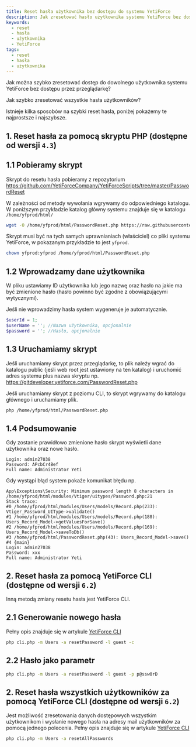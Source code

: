 ```yaml
---
title: Reset hasła użytkownika bez dostępu do systemu YetiForce
description: Jak zresetować hasło użytkownika systemu YetiForce bez dostępu do aplikacji.
keywords:
  - reset
  - hasła
  - użytkownika
  - YetiForce
tags:
  - reset
  - hasła
  - użytkownika
---
```


Jak można szybko zresetować dostęp do dowolnego użytkownika systemu YetiForce bez dostępu przez przeglądarkę?

Jak szybko zresetować wszystkie hasła użytkowników?

Istnieje kilka sposobów na szybki reset hasła, poniżej pokażemy te najprostsze i najszybsze.

## 1. Reset hasła za pomocą skryptu PHP (dostępne od wersji `4.3`)

## 1.1 Pobieramy skrypt

Skrypt do resetu hasła pobieramy z repozytorium https://github.com/YetiForceCompany/YetiForceScripts/tree/master/PasswordReset

W zależności od metody wywołania wgrywamy do odpowiedniego katalogu. W poniższym przykładzie katalog główny systemu znajduje się w katalogu `/home/yfprod/html/`

```bash
wget -O /home/yfprod/html/PasswordReset.php https://raw.githubusercontent.com/YetiForceCompany/YetiForceScripts/master/PasswordReset/PasswordReset.php
```

Skrypt musi być na tych samych uprawnianiach (właściciel) co pliki systemu YetiForce, w pokazanym przykładzie to jest `yfprod`.

```bash
chown yfprod:yfprod /home/yfprod/html/PasswordReset.php
```

## 1.2 Wprowadzamy dane użytkownika

W pliku ustawiamy ID użytkownika lub jego nazwę oraz hasło na jakie ma być zmienione hasło (hasło powinno być zgodne z obowiązującymi wytycznymi).

Jeśli nie wprowadzimy hasła system wygeneruje je automatycznie.

```php
$userId = 1;
$userName = ''; //Nazwa użytkownika, opcjonalnie
$password = ''; //Hasło, opcjonalnie
```

## 1.3 Uruchamiamy skrypt

Jeśli uruchamiamy skrypt przez przeglądarkę, to plik należy wgrać do katalogu public (jeśli web root jest ustawiony na ten katalog) i uruchomić adres systemu plus nazwa skryptu np. https://gitdeveloper.yetiforce.com/PasswordReset.php

Jeśli uruchamiamy skrypt z poziomu CLI, to skrypt wgrywamy do katalogu głównego i uruchamiamy plik.

```bash
php /home/yfprod/html/PasswordReset.php
```

## 1.4 Podsumowanie

Gdy zostanie prawidłowo zmienione hasło skrypt wyświetli dane użytkownika oraz nowe hasło.

```
Login: admin27038
Password: APcbCr4Bef
Full name: Administrator Yeti
```

Gdy wystąpi błąd system pokaże komunikat błędu np.

```
App\Exceptions\Security: Minimum password length 8 characters in /home/yfprod/html/modules/Vtiger/uitypes/Password.php:21
Stack trace:
#0 /home/yfprod/html/modules/Users/models/Record.php(233): Vtiger_Password_UIType->validate()
#1 /home/yfprod/html/modules/Users/models/Record.php(188): Users_Record_Model->getValuesForSave()
#2 /home/yfprod/html/modules/Users/models/Record.php(169): Users_Record_Model->saveToDb()
#3 /home/yfprod/html/PasswordReset.php(43): Users_Record_Model->save()
#4 {main}
Login: admin27038
Password: xxx
Full name: Administrator Yeti
```

## 2. Reset hasła za pomocą YetiForce CLI (dostępne od wersji `6.2`)

Inną metodą zmiany resetu hasła jest YetiForce CLI.

## 2.1 Generowanie nowego hasła

Pełny opis znajduje się w artykule [YetiForce CLI](/developer-guides/cli/Users#reset-user-password)

```bash
php cli.php -m Users -a resetPassword -l guest -c
```

## 2.2 Hasło jako parametr

```bash
php cli.php -m Users -a resetPassword -l guest -p p@ssw0rD
```

## 2. Reset hasła wszystkich użytkowników za pomocą YetiForce CLI (dostępne od wersji `6.2`)

Jest możliwość zresetowania danych dostępowych wszystkim użytkownikom i wysłanie nowego hasła na adresy mail użytkowników za pomocą jednego polecenia. Pełny opis znajduje się w artykule [YetiForce CLI](/developer-guides/cli/Users#reset-all-user-passwords)

```bash
php cli.php -m Users -a resetAllPasswords
```
